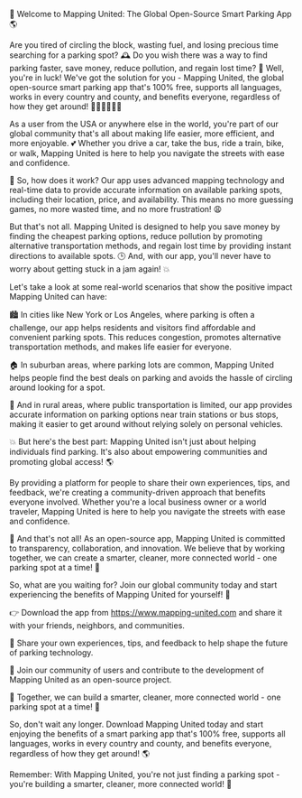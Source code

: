 🎉 Welcome to Mapping United: The Global Open-Source Smart Parking App 🌎

Are you tired of circling the block, wasting fuel, and losing precious time searching for a parking spot? 🕰️ Do you wish there was a way to find parking faster, save money, reduce pollution, and regain lost time? 🚀 Well, you're in luck! We've got the solution for you - Mapping United, the global open-source smart parking app that's 100% free, supports all languages, works in every country and county, and benefits everyone, regardless of how they get around! 🚌🚂🚴‍♀️🏃‍♂️

As a user from the USA or anywhere else in the world, you're part of our global community that's all about making life easier, more efficient, and more enjoyable. 💕 Whether you drive a car, take the bus, ride a train, bike, or walk, Mapping United is here to help you navigate the streets with ease and confidence.

📍 So, how does it work? Our app uses advanced mapping technology and real-time data to provide accurate information on available parking spots, including their location, price, and availability. This means no more guessing games, no more wasted time, and no more frustration! 😩

But that's not all. Mapping United is designed to help you save money by finding the cheapest parking options, reduce pollution by promoting alternative transportation methods, and regain lost time by providing instant directions to available spots. 🕒️ And, with our app, you'll never have to worry about getting stuck in a jam again! 💥

Let's take a look at some real-world scenarios that show the positive impact Mapping United can have:

🏙️ In cities like New York or Los Angeles, where parking is often a challenge, our app helps residents and visitors find affordable and convenient parking spots. This reduces congestion, promotes alternative transportation methods, and makes life easier for everyone.

🏠 In suburban areas, where parking lots are common, Mapping United helps people find the best deals on parking and avoids the hassle of circling around looking for a spot.

🚂 And in rural areas, where public transportation is limited, our app provides accurate information on parking options near train stations or bus stops, making it easier to get around without relying solely on personal vehicles.

💥 But here's the best part: Mapping United isn't just about helping individuals find parking. It's also about empowering communities and promoting global access! 🌎

By providing a platform for people to share their own experiences, tips, and feedback, we're creating a community-driven approach that benefits everyone involved. Whether you're a local business owner or a world traveler, Mapping United is here to help you navigate the streets with ease and confidence.

🌟 And that's not all! As an open-source app, Mapping United is committed to transparency, collaboration, and innovation. We believe that by working together, we can create a smarter, cleaner, more connected world - one parking spot at a time! 🚀

So, what are you waiting for? Join our global community today and start experiencing the benefits of Mapping United for yourself! 🎉

👉 Download the app from https://www.mapping-united.com and share it with your friends, neighbors, and communities.

💬 Share your own experiences, tips, and feedback to help shape the future of parking technology.

💪 Join our community of users and contribute to the development of Mapping United as an open-source project.

🌟 Together, we can build a smarter, cleaner, more connected world - one parking spot at a time! 🚀

So, don't wait any longer. Download Mapping United today and start enjoying the benefits of a smart parking app that's 100% free, supports all languages, works in every country and county, and benefits everyone, regardless of how they get around! 🌎

Remember: With Mapping United, you're not just finding a parking spot - you're building a smarter, cleaner, more connected world! 🌟